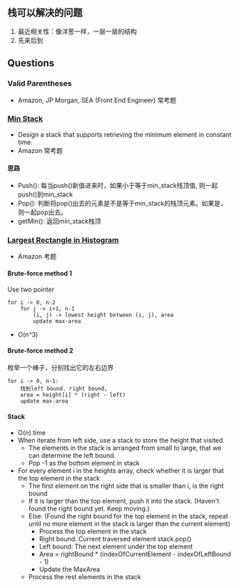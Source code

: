 ## 栈可以解决的问题
1. 最近相关性：像洋葱一样，一层一层的结构
2. 先来后到

## Questions
### Valid Parentheses
* Amazon, JP Morgan, SEA (Front End Engineer) 常考题

### [Min Stack](https://leetcode.com/problems/min-stack/)
* Design a stack that supports retrieving the minimum element in constant time.
* Amazon 常考题
#### 思路
* Push(): 每当push()新值进来时，如果小于等于min_stack栈顶值, 则一起push()到min_stack
* Pop(): 判断将pop()出去的元素是不是等于min_stack的栈顶元素。如果是，则一起pop出去。
* getMin(): 返回min_stack栈顶

### [Largest Rectangle in Histogram](https://leetcode.com/problems/largest-rectangle-in-histogram/)
* Amazon 考题
#### Brute-force method 1
Use two pointer 

    for i -> 0, n-2
        for j -> i+1, n-1
            (i, j) -> lowest height between (i, j), area
            update max-area
* O(n^3)

#### Brute-force method 2
枚举一个棒子，分别找出它的左右边界

    for i -> 0, n-1:
        找到left bound. right bound,
        area = height[i] * (right - left)
        update max-area
        
#### Stack
* O(n) time
* When iterate from left side, use a stack to store the height that visited.
    * The elements in the stack is arranged from small to large,  that we can determine the left bound.
    * Pop -1 as the bottom element in stack
* For every element i in the heights array, check whether it is larger that the top element in the stack
    * The first element on the right side that is smaller than i, is the right bound
    * If it is larger than the top element, push it into the stack. (Haven't found the right bound yet. Keep moving.)
    * Else: (Found the right bound for the top element in the stack, repeat until no more element in the stack is larger
      than the current element)
        * Process the top element in the stack
        * Right bound: Current traversed element stack.pop()
        * Left bound: The next element under the top element
        * Area = rightBound * (indexOfCurrentElement - indexOfLeftBound - 1)
        * Update the MaxArea
    * Process the rest elements in the stack
